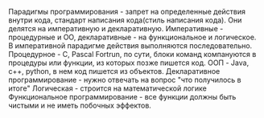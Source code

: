 Парадигмы программирования - запрет на определенные действия внутри кода, стандарт написания кода(стиль написания кода).
Они делятся на императивную и декларативную.
Императивные - процедурные и ОО, декларативные - на функциональное и логическое.
В императивной парадигме действия выполняются последовательно.
Процедурное - C, Pascal Fortrun, по сути, блоки команд компануются в процедуры или функции, из которых позже пишется код.
ООП - Java, c++, python, в нем код пишется из объектов.
Декларативное программирование - нужно отвечать на вопрос "что получилось в итоге"
Логическая - строится на математической логике
Функциональное программирование - все функции должны быть чистыми и не иметь побочных эффектов.